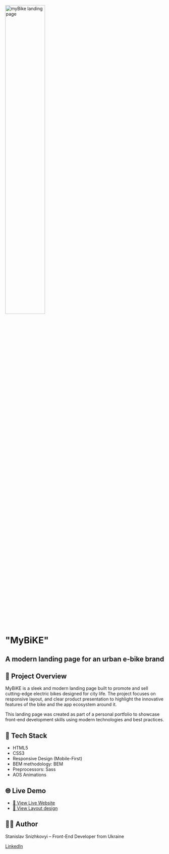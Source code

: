 <img width="50%" alt="myBike landing page" src="https://prnt.sc/IZLckVrO3vjY" />

# "MyBiKE"

## A modern landing page for an urban e-bike brand


## 📌 Project Overview

MyBiKE is a sleek and modern landing page built to promote and sell cutting-edge electric bikes designed for city life. The project focuses on responsive layout, and clear product presentation to highlight the innovative features of the bike and the app ecosystem around it.

This landing page was created as part of a personal portfolio to showcase front-end development skills using modern technologies and best practices.

## 🔧 Tech Stack

 - HTML5
 - CSS3
 - Responsive Design (Mobile-First)
 - BEM methodology: BEM
 - Preprocessors: Sass
 - AOS Animations

## 🌐 Live Demo

 - [🔗 View Live Website](https://stanislav-sn.github.io/layout_landing-page/)
 - [🔗 View Layout design](https://www.figma.com/design/NZQAIydtHo5QkINyGLHNcq/BIKE-New-Version?node-id=41317-96&t=Ljye91YqYkF8HNdf-1)

## 🧑‍💻 Author

Stanislav Snizhkovyi – Front-End Developer from Ukraine

[LinkedIn](https://www.linkedin.com/in/stanislav-snizhkovyi/)
